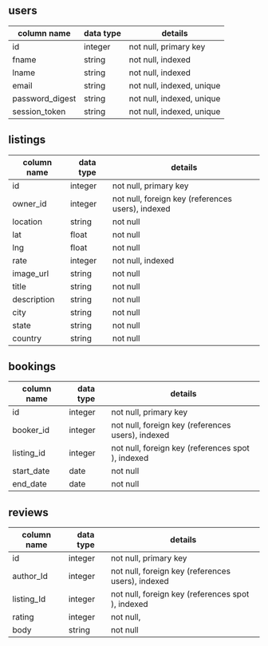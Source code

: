 ## users
column name     | data type | details
----------------|-----------|-----------------------
id              | integer   | not null, primary key
fname           | string    | not null, indexed
lname           | string    | not null, indexed
email           | string    | not null, indexed, unique
password_digest | string    | not null, indexed, unique
session_token   | string    | not null, indexed, unique

## listings
column name | data type | details
------------|-----------|-----------------------
id          | integer   | not null, primary key
owner_id    | integer   | not null, foreign key (references users), indexed
location    | string    | not null
lat         | float     | not null
lng         | float     | not null
rate        | integer   | not null, indexed
image_url   | string    | not null
title       | string    | not null
description | string    | not null
city        | string    | not null
state       | string    | not null
country     | string    | not null

## bookings
column name | data type | details
------------|-----------|-----------------------
id          | integer   | not null, primary key
booker_id   | integer   | not null, foreign key (references users), indexed
listing_id  | integer   | not null, foreign key (references spot ), indexed
start_date  | date      | not null
end_date    | date      | not null

## reviews
column name | data type | details
------------|-----------|-----------------------
id          | integer   | not null, primary key
author_Id   | integer   | not null, foreign key (references users), indexed
listing_Id  | integer   | not null, foreign key (references spot ), indexed
rating      | integer   | not null,
body        | string    | not null
